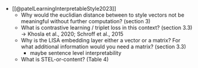 - [[@patelLearningInterpretableStyle2023]]
	- Why would the euclidian distance between to style vectors not be meaningful without further computation? (section 3)
	- What is contrastive learning / triplet loss in this context? (section 3.3) -> Khosla et al., 2020; Schroff et al., 2015
	- Why is the LISA embedding layer either a vector or a matrix? For what additional information would you need a matrix? (section 3.3)
		- maybe sentence level interpretability
	- What is STEL-or-content? (Table 4)